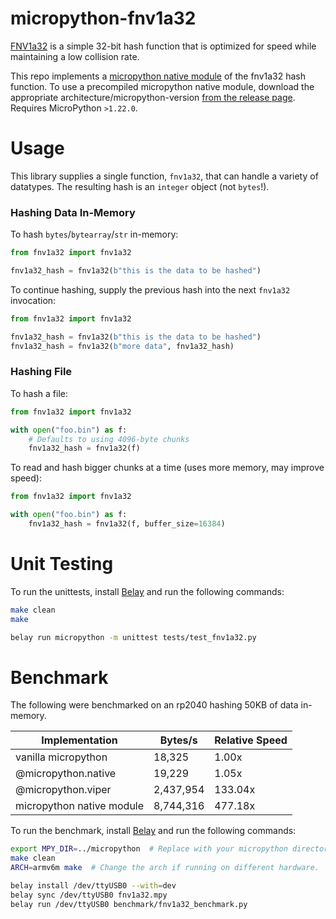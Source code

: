 # micropython-fnv1a32
[FNV1a32](http://www.isthe.com/chongo/tech/comp/fnv) is a simple 32-bit hash function that is optimized for speed while maintaining a low collision rate.

This repo implements a [micropython native module](https://docs.micropython.org/en/latest/develop/natmod.html) of the fnv1a32 hash function. To use a precompiled micropython native module, download the appropriate architecture/micropython-version [from the release page](https://github.com/BrianPugh/micropython-fnv1a32/releases).
Requires MicroPython `>1.22.0`.

# Usage
This library supplies a single function, `fnv1a32`, that can handle a variety of datatypes. The resulting hash is an `integer` object (not `bytes`!).

### Hashing Data In-Memory
To hash `bytes`/`bytearray`/`str` in-memory:

```python
from fnv1a32 import fnv1a32

fnv1a32_hash = fnv1a32(b"this is the data to be hashed")
```

To continue hashing, supply the previous hash into the next `fnv1a32` invocation:

```python
from fnv1a32 import fnv1a32

fnv1a32_hash = fnv1a32(b"this is the data to be hashed")
fnv1a32_hash = fnv1a32(b"more data", fnv1a32_hash)
```

### Hashing File
To hash a file:

```python
from fnv1a32 import fnv1a32

with open("foo.bin") as f:
    # Defaults to using 4096-byte chunks
    fnv1a32_hash = fnv1a32(f)
```

To read and hash bigger chunks at a time (uses more memory, may improve speed):

```python
from fnv1a32 import fnv1a32

with open("foo.bin") as f:
    fnv1a32_hash = fnv1a32(f, buffer_size=16384)
```

# Unit Testing
To run the unittests, install [Belay](https://github.com/BrianPugh/belay/tree/main) and run the following commands:

```bash
make clean
make

belay run micropython -m unittest tests/test_fnv1a32.py
```

# Benchmark
The following were benchmarked on an rp2040 hashing 50KB of data in-memory.

| Implementation             | Bytes/s   | Relative Speed |
|----------------------------|-----------|----------------|
| vanilla micropython        | 18,325    | 1.00x          |
| @micropython.native        | 19,229    | 1.05x          |
| @micropython.viper         | 2,437,954 | 133.04x        |
| micropython native module  | 8,744,316 | 477.18x        |

To run the benchmark, install [Belay](https://github.com/BrianPugh/belay/tree/main) and run the following commands:

```bash
export MPY_DIR=../micropython  # Replace with your micropython directory.
make clean
ARCH=armv6m make  # Change the arch if running on different hardware.

belay install /dev/ttyUSB0 --with=dev
belay sync /dev/ttyUSB0 fnv1a32.mpy
belay run /dev/ttyUSB0 benchmark/fnv1a32_benchmark.py
```
